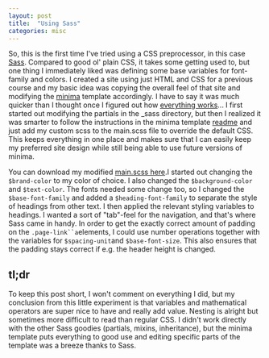 ```yaml
---
layout: post
title:  "Using Sass"
categories: misc
---
```

So, this is the first time I've tried using a CSS preprocessor, in this case [Sass](https://sass-lang.com). Compared to good ol' plain CSS, it takes some getting used to, but one thing I immediately liked was defining some base variables for font-family and colors. I created a site using just HTML and CSS for a previous course and my basic idea was copying the overall feel of that site and modifying the [minima](https://github.com/jekyll/minima) template accordingly. I have to say it was much quicker than I thought once I figured out how [everything works](https://jekyllrb.com/docs/themes/)... I first started out modifying the partials in the _sass directory, but then I realized it was smarter to follow the instructions in the minima template [readme](https://github.com/jekyll/minima/blob/master/README.md) and just add my custom scss to the main.scss file to override the default CSS. This keeps everything in one place and makes sure that I can easily keep my preferred site design while still being able to use future versions of minima.

You can download my modified [main.scss here](/files/main.scss).I started out changing the `$brand-color` to my color of choice. I also changed the `$background-color` and `$text-color`. The fonts needed some change too, so I changed the `$base-font-family` and added a `$heading-font-family` to separate the style of headings from other text. I then applied the relevant styling variables to headings. I wanted a sort of "tab"-feel for the navigation, and that's where Sass came in handy. In order to get the exactly correct amount of padding on the `.page-link``a`elements, I could use number operations together with the variables for `$spacing-unit`and `$base-font-size`. This also ensures that the padding stays correct if e.g. the header height is changed.

## tl;dr

To keep this post short, I won't comment on everything I did, but my conclusion from this little experiment is that variables and mathematical operators are super nice to have and really add value. Nesting is alright but sometimes more difficult to read than regular CSS. I didn't work directly with the other Sass goodies (partials, mixins, inheritance), but the minima template puts everything to good use and editing specific parts of the template was a breeze thanks to Sass.
